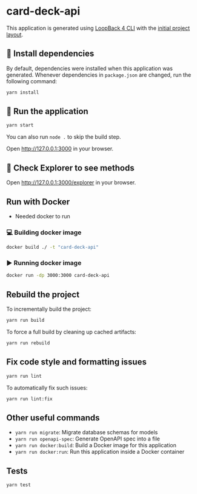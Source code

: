 # card-deck-api

This application is generated using [LoopBack 4 CLI](https://loopback.io/doc/en/lb4/Command-line-interface.html) with the
[initial project layout](https://loopback.io/doc/en/lb4/Loopback-application-layout.html).

## :electric_plug: Install dependencies

By default, dependencies were installed when this application was generated.
Whenever dependencies in `package.json` are changed, run the following command:

```sh
yarn install
```

## :rocket: Run the application

```sh
yarn start
```

You can also run `node .` to skip the build step.

Open http://127.0.0.1:3000 in your browser.

## :mag_right: Check Explorer to see methods

Open http://127.0.0.1:3000/explorer in your browser.


## Run with Docker

- Needed docker to run
### :computer: Building docker image

```sh
docker build ./ -t "card-deck-api"
```

### :arrow_forward: Running docker image

```sh
docker run -dp 3000:3000 card-deck-api
```


## Rebuild the project

To incrementally build the project:

```sh
yarn run build
```

To force a full build by cleaning up cached artifacts:

```sh
yarn run rebuild
```

## Fix code style and formatting issues

```sh
yarn run lint
```

To automatically fix such issues:

```sh
yarn run lint:fix
```

## Other useful commands

- `yarn run migrate`: Migrate database schemas for models
- `yarn run openapi-spec`: Generate OpenAPI spec into a file
- `yarn run docker:build`: Build a Docker image for this application
- `yarn run docker:run`: Run this application inside a Docker container

## Tests

```sh
yarn test
```

